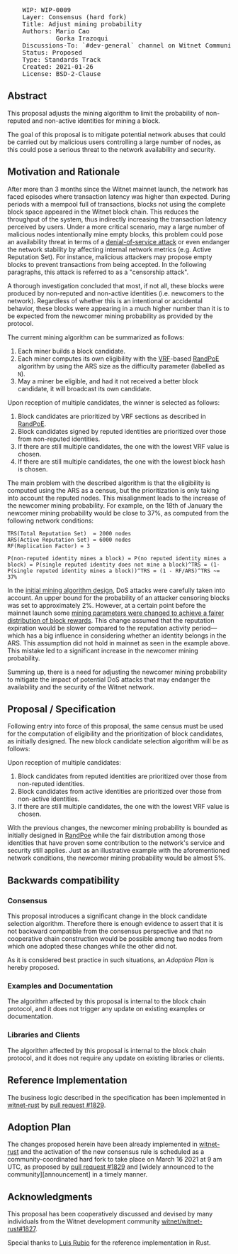 <pre>
    WIP: WIP-0009
    Layer: Consensus (hard fork)
    Title: Adjust mining probability
    Authors: Mario Cao <mario@witnet.foundation>
             Gorka Irazoqui <gorka.irazoki@gmail.com>
    Discussions-To: `#dev-general` channel on Witnet Community's Discord server
    Status: Proposed
    Type: Standards Track
    Created: 2021-01-26
    License: BSD-2-Clause
</pre>


## Abstract

This proposal adjusts the mining algorithm to limit the probability of non-reputed and non-active identities for mining a block.

The goal of this proposal is to mitigate potential network abuses that could be carried out by malicious users controlling a large number of nodes, as this could pose a serious threat to the network availability and security.


## Motivation and Rationale

After more than 3 months since the Witnet mainnet launch, the network has faced episodes where transaction latency was higher than expected. During periods with a mempool full of transactions, blocks not using the complete block space appeared in the Witnet block chain. This reduces the throughput of the system, thus indirectly increasing the transaction latency perceived by users. Under a more critical scenario, may a large number of malicious nodes intentionally mine empty blocks, this problem could pose an availability threat in terms of a [denial-of-service attack][DoS] or even endanger the network stability by affecting internal network metrics (e.g. Active Reputation Set). For instance, malicious attackers may propose empty blocks to prevent transactions from being accepted. In the following paragraphs, this attack is referred to as a "censorship attack".

A thorough investigation concluded that most, if not all, these blocks were produced by non-reputed and non-active identities (i.e. newcomers to the network). Regardless of whether this is an intentional or accidental behavior, these blocks were appearing in a much higher number than it is to be expected from the newcomer mining probability as provided by the protocol.

The current mining algorithm can be summarized as follows:

1. Each miner builds a block candidate.
2. Each miner computes its own eligibility with the [VRF]-based [RandPoE] algorithm by using the ARS size as the difficulty parameter (labelled as `N`).
3. May a miner be eligible, and had it not received a better block candidate, it will broadcast its own candidate.

Upon reception of multiple candidates, the winner is selected as follows:
1. Block candidates are prioritized by VRF sections as described in [RandPoE].
2. Block candidates signed by reputed identities are prioritized over those from non-reputed identities.
3. If there are still multiple candidates, the one with the lowest VRF value is chosen.
4. If there are still multiple candidates, the one with the lowest block hash is chosen.

The main problem with the described algorithm is that the eligibility is computed using the ARS as a census, but the prioritization is only taking into account the reputed nodes. This misalignment leads to the increase of the newcomer mining probability. For example, on the 18th of January the newcomer mining probability would be close to 37%, as computed from the following network conditions:

```
TRS(Total Reputation Set)  = 2000 nodes
ARS(Active Reputation Set) = 6000 nodes
RF(Replication Factor) = 3

P(non-reputed identity mines a block) = P(no reputed identity mines a block) = P(single reputed identity does not mine a block)^TRS = (1- P(single reputed identity mines a block))^TRS = (1 - RF/ARS)^TRS ~= 37%
```

In the [initial mining algorithm design][RandPoE], DoS attacks were carefully taken into account. An upper bound for the probability of an attacker censoring blocks was set to approximately 2%. However, at a certain point before the mainnet launch some [mining parameters were changed to achieve a fairer distribution of block rewards][witnet/witnet-rust#1442]. This change assumed that the reputation expiration would be slower compared to the reputation activity period—which has a big influence in considering whether an identity belongs in the ARS. This assumption did not hold in mainnet as seen in the example above. This mistake led to a significant increase in the newcomer mining probability.

Summing up, there is a need for adjusting the newcomer mining probability to mitigate the impact of potential DoS attacks that may endanger the availability and the security of the Witnet network.


## Proposal / Specification

Following entry into force of this proposal, the same census must be used for the computation of eligibility and the prioritization of block candidates, as initially designed. The new block candidate selection algorithm will be as follows:

Upon reception of multiple candidates:
1. Block candidates from reputed identities are prioritized over those from non-reputed identities.
2. Block candidates from active identities are prioritized over those from non-active identities.
3. If there are still multiple candidates, the one with the lowest VRF value is chosen.

With the previous changes, the newcomer mining probability is bounded as initially designed in [RandPoe] while the fair distribution among those identities that have proven some contribution to the network's service and security still applies. Just as an illustrative example with the aforementioned network conditions, the newcomer mining probability would be almost 5%.


## Backwards compatibility

### Consensus

This proposal introduces a significant change in the block candidate selection algorithm. Therefore there is enough evidence to assert that it is not backward compatible from the consensus perspective and that no cooperative chain construction would be possible among two nodes from which one adopted these changes while the other did not.

As it is considered best practice in such situations, an *Adoption Plan* is hereby proposed.


### Examples and Documentation

The algorithm affected by this proposal is internal to the block chain protocol, and it does not trigger any update on existing examples or documentation.


### Libraries and Clients

The algorithm affected by this proposal is internal to the block chain protocol, and it does not require any update on existing libraries or clients.


## Reference Implementation

The business logic described in the specification has been implemented in [witnet-rust] by [pull request #1829][witnet/witnet-rust#1829].


## Adoption Plan

The changes proposed herein have been already implemented in [witnet-rust] and the activation of the new consensus rule is scheduled as a community-coordinated hard fork to take place on March 16 2021 at 9 am UTC, as proposed by [pull request #1829][witnet/witnet-rust#1829] and [widely announced to the community][announcement] in a timely manner.


## Acknowledgments

This proposal has been cooperatively discussed and devised by many individuals from the Witnet development community [witnet/witnet-rust#1827].

Special thanks to [Luis Rubio][lrubiorod] for the reference implementation in Rust.


[DoS]: https://en.wikipedia.org/wiki/Denial-of-service_attack
[lrubiorod]: https://github.com/lrubiorod
[RandPoE]: https://github.com/witnet/research/blob/master/reputation/docs/randpoe.md
[VRF]:  https://medium.com/witnet/c847edf123f7
[witnet-rust]: https://github.com/witnet-rust
[witnet/witnet-rust#1442]: https://github.com/witnet/witnet-rust/pull/1442
[witnet/witnet-rust#1827]: https://github.com/witnet/witnet-rust/issues/1827
[witnet/witnet-rust#1829]: https://github.com/witnet/witnet-rust/issues/1829
